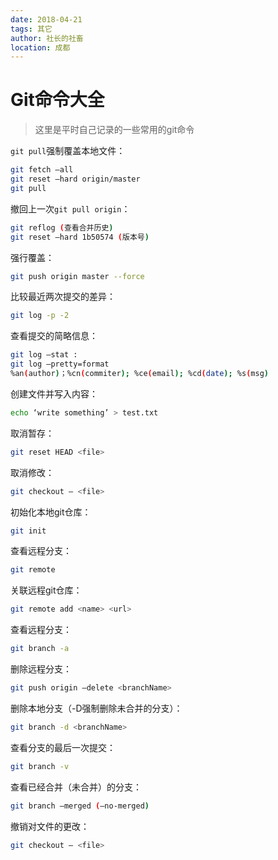 ```yaml
---
date: 2018-04-21
tags: 其它
author: 社长的社畜
location: 成都
---
```


# Git命令大全
> 这里是平时自己记录的一些常用的git命令

`git pull`强制覆盖本地文件：
```bash
git fetch —all
git reset —hard origin/master
git pull
```

撤回上一次`git pull origin`：
```bash
git reflog (查看合并历史)
git reset —hard 1b50574 (版本号)
```

强行覆盖：
```bash
git push origin master --force
```

比较最近两次提交的差异：
```bash
git log -p -2 
```

查看提交的简略信息：
```bash
git log —stat :
git log —pretty=format
%an(author)；%cn(commiter); %ce(email); %cd(date); %s(msg)
```

创建文件并写入内容：
```bash
echo ‘write something’ > test.txt
```

取消暂存：
```bash
git reset HEAD <file>
```

取消修改：
```bash
git checkout — <file>
```

初始化本地git仓库：
```bash
git init 
```

查看远程分支：
```bash
git remote 
```

关联远程git仓库：
```bash
git remote add <name> <url>
```

查看远程分支：
```bash
git branch -a 
```

删除远程分支：
```bash
git push origin —delete <branchName>
```

删除本地分支（-D强制删除未合并的分支）：
```bash
git branch -d <branchName>
```

查看分支的最后一次提交：
```bash
git branch -v
```

查看已经合并（未合并）的分支：
```bash
git branch —merged (—no-merged)
```

撤销对文件的更改：
```bash
git checkout — <file>
```